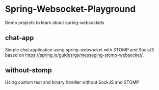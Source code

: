 # Spring-Websocket-Playground
Demo projects to learn about spring-websockets

## chat-app
Simple chat application using spring-websocket with STOMP and SockJS based on https://spring.io/guides/gs/messaging-stomp-websocket/.

## without-stomp
Using custom text and binary handler without SockJS and STOMP
